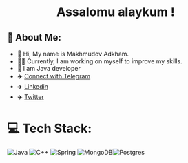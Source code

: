 <h1 align="center"> Assalomu alaykum ! </h1>

## 💫 About Me:
- 👋 Hi, My name is Makhmudov Adkham.<br> 
- 👨‍💻 Currently, I am working on myself to improve my skills.<br>  
- 👀 I am Java developer<br>
- ✈️ [Connect with Telegram](https://t.me/Adxambek_1202) 
- ✈️  [Linkedin](https://www.linkedin.com/in/adkhambek-makhmudov-5005a4232/)
- ✈️  [Twitter](https://twitter.com/Adxambek19)


# 💻 Tech Stack:
![Java](https://img.shields.io/badge/java-%23ED8B00.svg?style=for-the-badge&logo=java&logoColor=white) ![C++](https://img.shields.io/badge/c++-%2300599C.svg?style=for-the-badge&logo=c%2B%2B&logoColor=white) ![Spring](https://img.shields.io/badge/spring-%236DB33F.svg?style=for-the-badge&logo=spring&logoColor=white) ![MongoDB](https://img.shields.io/badge/MongoDB-%234ea94b.svg?style=for-the-badge&logo=mongodb&logoColor=white)![Postgres](https://img.shields.io/badge/postgres-%23316192.svg?style=for-the-badge&logo=postgresql&logoColor=white)
